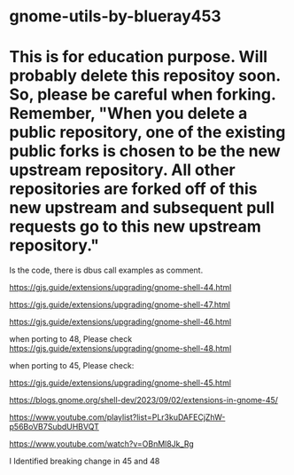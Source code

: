 # gnome-utils-by-blueray453

# This is for education purpose. Will probably delete this repositoy soon. So, please be careful when forking. Remember, "When you delete a public repository, one of the existing public forks is chosen to be the new upstream repository. All other repositories are forked off of this new upstream and subsequent pull requests go to this new upstream repository."

Is the code, there is dbus call examples as comment.

https://gjs.guide/extensions/upgrading/gnome-shell-44.html

https://gjs.guide/extensions/upgrading/gnome-shell-47.html

https://gjs.guide/extensions/upgrading/gnome-shell-46.html

when porting to 48, Please check https://gjs.guide/extensions/upgrading/gnome-shell-48.html

when porting to 45, Please check:

https://gjs.guide/extensions/upgrading/gnome-shell-45.html

https://blogs.gnome.org/shell-dev/2023/09/02/extensions-in-gnome-45/

https://www.youtube.com/playlist?list=PLr3kuDAFECjZhW-p56BoVB7SubdUHBVQT

https://www.youtube.com/watch?v=OBnMl8Jk_Rg

I Identified breaking change in 45 and 48